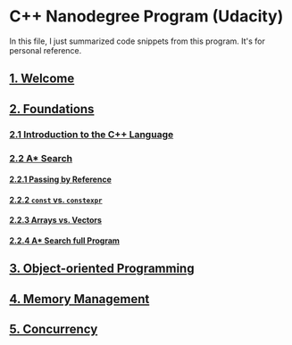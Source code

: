 # C++ Nanodegree Program (Udacity)
In this file, I just summarized code snippets from this program. It's for personal reference.

## [1. Welcome](./01_welcome/)
## [2. Foundations](./02_foundations/README.MD#-foundations)
### [2.1 Introduction to the C++ Language]()
### [2.2 A* Search](./02_foundations/README.MD#2.-a*-search)
#### [2.2.1 Passing by Reference](./02_foundations/README.MD#1.-linktest-test)
#### [2.2.2 `const` vs. `constexpr`]()
#### [2.2.3 Arrays vs. Vectors]()
#### [2.2.4 A* Search full Program](./02_foundations/README.MD###-2.4.-a*-search-full-program)
## [3. Object-oriented Programming](./03_oop/)
## [4. Memory Management](./04_mem_mgmt/)
## [5. Concurrency](./05_concurrency/)
